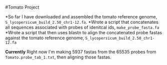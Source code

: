 #Tomato Project

*So far I have downloaded and assembled the tomato reference genome,  `S_lycopersicum_build_2.50_chr1-12.fa`. 
*Wrote a script that concatenates all sequences associated with probes of idenitcal ids, `make_probe_fasta.fa`
*Wrote a script that then uses blastn to align the concatenated probe fastas against the tomato reference genome, `S_lycopersicum_build_2.50_chr1-12.fa`
 
**Currently**
Right now I'm making 5937 fastas from the 65535 probes from `Tomato.probe_tab_1.txt`, then aligning those fastas.
